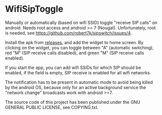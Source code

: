 # WifiSipToggle #

Manually or automatically (based on wifi SSID) toggle "receive SIP calls" on android. Needs root access and android >= 7 (Nougat). Unfortunately, root is needed, see https://github.com/robert7k/sipswitch/issues/4.

Install the apk from [releases](https://github.com/wolfgangasdf/wifisiptoggle/releases), and add the widget to home screen. By clicking on the widget, you can toggle between "A" (automatic switching), red "M" (SIP receive calls disabled), and green "M" (SIP receive calls enabled).

If you start the app, you can add wifi SSIDs for which SIP should be enabled, if the field is empty, SIP receive is enabled for all wifi networks.

The notification has to be present in automatic mode to avoid being killed by the android OS, because only for an active background service the "network change" broadcasts work with android >=7.

The source code of this project has been published under the GNU GENERAL PUBLIC LICENSE, see COPYING.txt.
